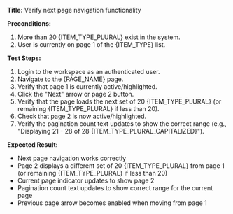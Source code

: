 **Title:** Verify next page navigation functionality

**Preconditions:**
  1. More than 20 {ITEM_TYPE_PLURAL} exist in the system.
  2. User is currently on page 1 of the {ITEM_TYPE} list.

**Test Steps:**
  1. Login to the workspace as an authenticated user.
  2. Navigate to the {PAGE_NAME} page.
  3. Verify that page 1 is currently active/highlighted.
  4. Click the "Next" arrow or page 2 button.
  5. Verify that the page loads the next set of 20 {ITEM_TYPE_PLURAL} (or remaining {ITEM_TYPE_PLURAL} if less than 20).
  6. Check that page 2 is now active/highlighted.
  7. Verify the pagination count text updates to show the correct range (e.g., "Displaying 21 - 28 of 28 {ITEM_TYPE_PLURAL_CAPITALIZED}").

**Expected Result:**
* Next page navigation works correctly
* Page 2 displays a different set of 20 {ITEM_TYPE_PLURAL} from page 1 (or remaining {ITEM_TYPE_PLURAL} if less than 20)
* Current page indicator updates to show page 2
* Pagination count text updates to show correct range for the current page
* Previous page arrow becomes enabled when moving from page 1